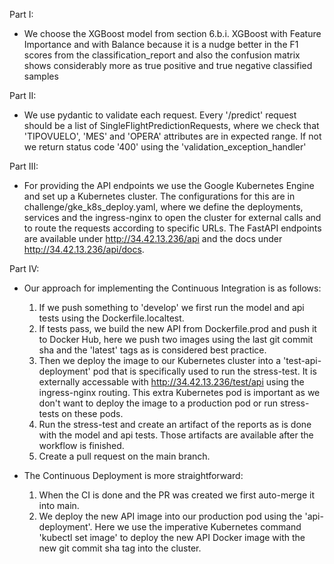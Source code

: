 Part I:
- We choose the XGBoost model from section
    6.b.i. XGBoost with Feature Importance and with Balance
  because it is a nudge better in the F1 scores from the classification_report and
  also the confusion matrix shows considerably more as true positive and true negative
  classified samples

Part II:
- We use pydantic to validate each request. Every '/predict' request should be a list of 
  SingleFlightPredictionRequests, where we check that 'TIPOVUELO', 'MES' and 'OPERA' attributes
  are in expected range. If not we return status code '400' using the 'validation_exception_handler'

Part III:
- For providing the API endpoints we use the Google Kubernetes Engine and set up a Kubernetes cluster.
The configurations for this are in challenge/gke_k8s_deploy.yaml, where we define the deployments, services
and the ingress-nginx to open the cluster for external calls and to route the requests according to specific
URLs. The FastAPI endpoints are available under http://34.42.13.236/api and the docs under
http://34.42.13.236/api/docs.

Part IV:
- Our approach for implementing the Continuous Integration is as follows:
  1. If we push something to 'develop' we first run the model and api tests using the Dockerfile.localtest.
  2. If tests pass, we build the new API from Dockerfile.prod and push it to Docker Hub, here we push two images using the last git commit sha and the 'latest' tags as is considered best practice.
  3. Then we deploy the image to our Kubernetes cluster into a 'test-api-deployment' pod that is specifically used to run the stress-test. It is externally accessable with http://34.42.13.236/test/api using the ingress-nginx routing. This extra Kubernetes pod is important as we don't want to deploy the image to a production pod or run stress-tests on these pods.
  4. Run the stress-test and create an artifact of the reports as is done with the model and api tests. Those artifacts are available after the workflow is finished.
  5. Create a pull request on the main branch.
  
- The Continuous Deployment is more straightforward:
  1. When the CI is done and the PR was created we first auto-merge it into main.
  2. We deploy the new API image into our production pod using the 'api-deployment'. Here we use the imperative Kubernetes command 'kubectl set image' to deploy the new API Docker image with the new git commit sha tag into the cluster.

